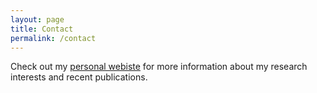```yaml
---
layout: page
title: Contact
permalink: /contact
---
```


Check out my [personal webiste](www.surbhigoel.com) for more information about my research interests and recent publications.
